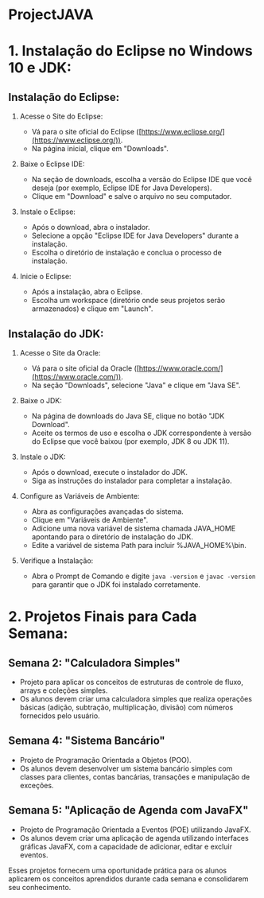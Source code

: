 # ProjectJAVA


# 1. Instalação do Eclipse no Windows 10 e JDK:

## Instalação do Eclipse:

1. Acesse o Site do Eclipse:
   - Vá para o site oficial do Eclipse ([https://www.eclipse.org/](https://www.eclipse.org/)).
   - Na página inicial, clique em "Downloads".

2. Baixe o Eclipse IDE:
   - Na seção de downloads, escolha a versão do Eclipse IDE que você deseja (por exemplo, Eclipse IDE for Java Developers).
   - Clique em "Download" e salve o arquivo no seu computador.

3. Instale o Eclipse:
   - Após o download, abra o instalador.
   - Selecione a opção "Eclipse IDE for Java Developers" durante a instalação.
   - Escolha o diretório de instalação e conclua o processo de instalação.

4. Inicie o Eclipse:
   - Após a instalação, abra o Eclipse.
   - Escolha um workspace (diretório onde seus projetos serão armazenados) e clique em "Launch".

## Instalação do JDK:

1. Acesse o Site da Oracle:
   - Vá para o site oficial da Oracle ([https://www.oracle.com/](https://www.oracle.com/)).
   - Na seção "Downloads", selecione "Java" e clique em "Java SE".

2. Baixe o JDK:
   - Na página de downloads do Java SE, clique no botão "JDK Download".
   - Aceite os termos de uso e escolha o JDK correspondente à versão do Eclipse que você baixou (por exemplo, JDK 8 ou JDK 11).

3. Instale o JDK:
   - Após o download, execute o instalador do JDK.
   - Siga as instruções do instalador para completar a instalação.

4. Configure as Variáveis de Ambiente:
   - Abra as configurações avançadas do sistema.
   - Clique em "Variáveis de Ambiente".
   - Adicione uma nova variável de sistema chamada JAVA_HOME apontando para o diretório de instalação do JDK.
   - Edite a variável de sistema Path para incluir %JAVA_HOME%\bin.

5. Verifique a Instalação:
   - Abra o Prompt de Comando e digite `java -version` e `javac -version` para garantir que o JDK foi instalado corretamente.

# 2. Projetos Finais para Cada Semana:

## Semana 2: "Calculadora Simples"

- Projeto para aplicar os conceitos de estruturas de controle de fluxo, arrays e coleções simples.
- Os alunos devem criar uma calculadora simples que realiza operações básicas (adição, subtração, multiplicação, divisão) com números fornecidos pelo usuário.

## Semana 4: "Sistema Bancário"

- Projeto de Programação Orientada a Objetos (POO).
- Os alunos devem desenvolver um sistema bancário simples com classes para clientes, contas bancárias, transações e manipulação de exceções.

## Semana 5: "Aplicação de Agenda com JavaFX"

- Projeto de Programação Orientada a Eventos (POE) utilizando JavaFX.
- Os alunos devem criar uma aplicação de agenda utilizando interfaces gráficas JavaFX, com a capacidade de adicionar, editar e excluir eventos.

Esses projetos fornecem uma oportunidade prática para os alunos aplicarem os conceitos aprendidos durante cada semana e consolidarem seu conhecimento.

